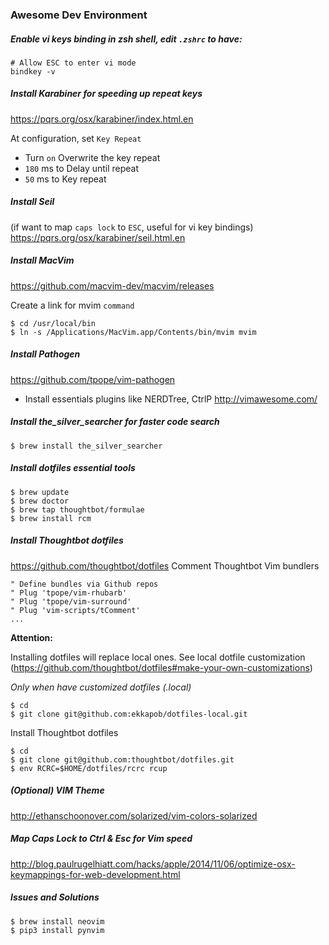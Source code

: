 ### Awesome Dev Environment

##### Enable vi keys binding in zsh shell, edit `.zshrc` to have:
```
# Allow ESC to enter vi mode 
bindkey -v
```

##### Install Karabiner for speeding up repeat keys
https://pqrs.org/osx/karabiner/index.html.en

At configuration, set `Key Repeat`
- Turn `on` Overwrite the key repeat
- `180` ms to Delay until repeat
- `50` ms to Key repeat 

##### Install Seil
(if want to map `caps lock` to `ESC`, useful for vi key bindings) 
https://pqrs.org/osx/karabiner/seil.html.en

##### Install MacVim
https://github.com/macvim-dev/macvim/releases

Create a link for mvim `command`
```
$ cd /usr/local/bin
$ ln -s /Applications/MacVim.app/Contents/bin/mvim mvim
```

##### Install Pathogen
https://github.com/tpope/vim-pathogen

- Install essentials plugins like NERDTree, CtrlP
http://vimawesome.com/

##### Install the_silver_searcher for faster code search
```
$ brew install the_silver_searcher
```
##### Install dotfiles essential tools
````
$ brew update
$ brew doctor
$ brew tap thoughtbot/formulae
$ brew install rcm
````
##### Install Thoughtbot dotfiles
https://github.com/thoughtbot/dotfiles
Comment Thoughtbot Vim bundlers
```
" Define bundles via Github repos
" Plug 'tpope/vim-rhubarb'
" Plug 'tpope/vim-surround'
" Plug 'vim-scripts/tComment'
...
```

**Attention:**

Installing dotfiles will replace local ones.
See local dotfile customization
(https://github.com/thoughtbot/dotfiles#make-your-own-customizations) 

_Only when have customized dotfiles (.local)_
```
$ cd
$ git clone git@github.com:ekkapob/dotfiles-local.git
```

Install Thoughtbot dotfiles
````
$ cd
$ git clone git@github.com:thoughtbot/dotfiles.git
$ env RCRC=$HOME/dotfiles/rcrc rcup
````

##### (Optional) VIM Theme
http://ethanschoonover.com/solarized/vim-colors-solarized
##### Map Caps Lock to Ctrl & Esc for Vim speed
http://blog.paulrugelhiatt.com/hacks/apple/2014/11/06/optimize-osx-keymappings-for-web-development.html

##### Issues and Solutions
```
$ brew install neovim
$ pip3 install pynvim
```
